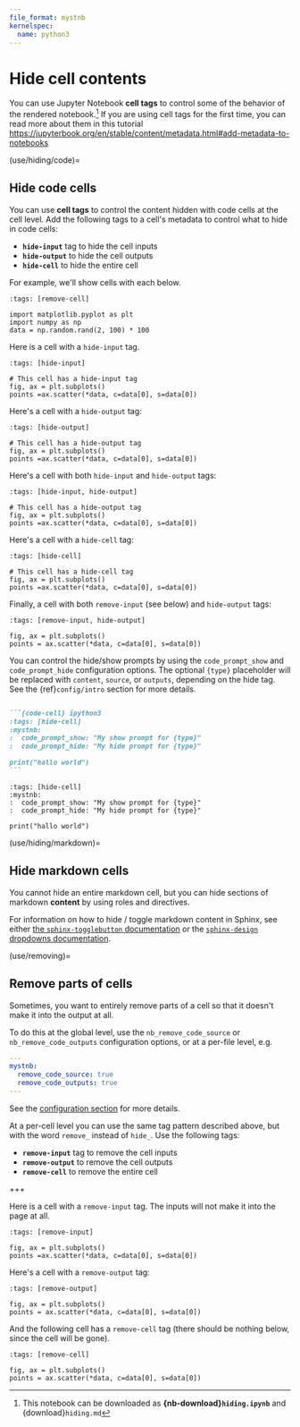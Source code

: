 ```yaml
---
file_format: mystnb
kernelspec:
  name: python3
---
```


# Hide cell contents

You can use Jupyter Notebook **cell tags** to control some of the behavior of
the rendered notebook.[^download]
If you are using cell tags for the first time, you can read more about them in this tutorial https://jupyterbook.org/en/stable/content/metadata.html#add-metadata-to-notebooks

[^download]: This notebook can be downloaded as
            **{nb-download}`hiding.ipynb`** and {download}`hiding.md`

(use/hiding/code)=

## Hide code cells

You can use **cell tags** to control the content hidden with code cells at the cell level.
Add the following tags to a cell's metadata to control
what to hide in code cells:

* **`hide-input`** tag to hide the cell inputs
* **`hide-output`** to hide the cell outputs
* **`hide-cell`** to hide the entire cell

For example, we'll show cells with each below.

```{code-cell} ipython3
:tags: [remove-cell]

import matplotlib.pyplot as plt
import numpy as np
data = np.random.rand(2, 100) * 100
```

Here is a cell with a `hide-input` tag.

```{code-cell} ipython3
:tags: [hide-input]

# This cell has a hide-input tag
fig, ax = plt.subplots()
points =ax.scatter(*data, c=data[0], s=data[0])
```

Here's a cell with a `hide-output` tag:

```{code-cell} ipython3
:tags: [hide-output]

# This cell has a hide-output tag
fig, ax = plt.subplots()
points =ax.scatter(*data, c=data[0], s=data[0])
```

Here's a cell with both `hide-input` and `hide-output` tags:

```{code-cell} ipython3
:tags: [hide-input, hide-output]

# This cell has a hide-output tag
fig, ax = plt.subplots()
points =ax.scatter(*data, c=data[0], s=data[0])
```

Here's a cell with a `hide-cell` tag:

```{code-cell} ipython3
:tags: [hide-cell]

# This cell has a hide-cell tag
fig, ax = plt.subplots()
points =ax.scatter(*data, c=data[0], s=data[0])
```

Finally, a cell with both `remove-input` (see below) and `hide-output` tags:

```{code-cell} ipython3
:tags: [remove-input, hide-output]

fig, ax = plt.subplots()
points = ax.scatter(*data, c=data[0], s=data[0])
```

You can control the hide/show prompts by using the `code_prompt_show` and `code_prompt_hide` configuration options.
The optional `{type}` placeholder will be replaced with `content`, `source`, or `outputs`, depending on the hide tag.
See the {ref}`config/intro` section for more details.

````markdown

```{code-cell} ipython3
:tags: [hide-cell]
:mystnb:
:  code_prompt_show: "My show prompt for {type}"
:  code_prompt_hide: "My hide prompt for {type}"

print("hallo world")
```
````

```{code-cell} ipython3
:tags: [hide-cell]
:mystnb:
:  code_prompt_show: "My show prompt for {type}"
:  code_prompt_hide: "My hide prompt for {type}"

print("hallo world")
```

(use/hiding/markdown)=

## Hide markdown cells

You cannot hide an entire markdown cell, but you can hide sections of markdown **content** by using roles and directives.

For information on how to hide / toggle markdown content in Sphinx, see either [the `sphinx-togglebutton` documentation](https://sphinx-togglebutton.readthedocs.io/en/latest/) or the [`sphinx-design` dropdowns documentation](https://sphinx-design.readthedocs.io/en/latest/dropdowns.html).

(use/removing)=

## Remove parts of cells

Sometimes, you want to entirely remove parts of a cell so that it doesn't make it into the output at all.

To do this at the global level, use the `nb_remove_code_source` or `nb_remove_code_outputs` configuration options, or at a per-file level, e.g.

```yaml
---
mystnb:
  remove_code_source: true
  remove_code_outputs: true
---
```

See the [configuration section](config/intro) for more details.

At a per-cell level you can use the same tag pattern described above,
but with the word `remove_` instead of `hide_`. Use the following tags:

* **`remove-input`** tag to remove the cell inputs
* **`remove-output`** to remove the cell outputs
* **`remove-cell`** to remove the entire cell

+++

Here is a cell with a `remove-input` tag. The inputs will not make it into
the page at all.

```{code-cell} ipython3
:tags: [remove-input]

fig, ax = plt.subplots()
points =ax.scatter(*data, c=data[0], s=data[0])
```

Here's a cell with a `remove-output` tag:

```{code-cell} ipython3
:tags: [remove-output]

fig, ax = plt.subplots()
points = ax.scatter(*data, c=data[0], s=data[0])
```

And the following cell has a `remove-cell` tag (there should be nothing
below, since the cell will be gone).

```{code-cell} ipython3
:tags: [remove-cell]

fig, ax = plt.subplots()
points = ax.scatter(*data, c=data[0], s=data[0])
```
